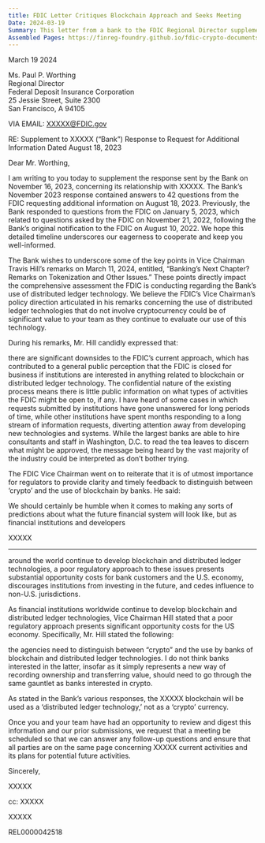 ```yaml
---
title: FDIC Letter Critiques Blockchain Approach and Seeks Meeting
Date: 2024-03-19
Summary: This letter from a bank to the FDIC Regional Director supplements the bank's previous response to an FDIC request for additional information regarding the bank's relationship with an unnamed entity. The bank references its history of communications with the FDIC, including its original notification to the FDIC about its activities, and subsequent responses to FDIC information requests. The letter quotes extensively from FDIC Vice Chairman Travis Hill's recent remarks distinguishing between cryptocurrency and the use of distributed ledger technology by banks. The bank emphasizes that its blockchain will be used as a distributed ledger technology rather than cryptocurrency, and requests a meeting with the FDIC to discuss its current and planned activities. (AI-generated)
Assembled Pages: https://finreg-foundry.github.io/fdic-crypto-documents//assets/assembled_pages/document_42518.pdf
---
```

March 19 2024

Ms. Paul P. Worthing  
Regional Director  
Federal Deposit Insurance Corporation  
25 Jessie Street, Suite 2300  
San Francisco, A 94105  

VIA EMAIL: XXXXX@FDIC.gov

RE: Supplement to XXXXX (“Bank”) Response to Request for Additional Information Dated August 18, 2023

Dear Mr. Worthing,

I am writing to you today to supplement the response sent by the Bank on November 16, 2023, concerning its relationship with XXXXX. The Bank’s November 2023 response contained answers to 42 questions from the FDIC requesting additional information on August 18, 2023. Previously, the Bank responded to questions from the FDIC on January 5, 2023, which related to questions asked by the FDIC on November 21, 2022, following the Bank’s original notification to the FDIC on August 10, 2022. We hope this detailed timeline underscores our eagerness to cooperate and keep you well-informed.

The Bank wishes to underscore some of the key points in Vice Chairman Travis Hill’s remarks on March 11, 2024, entitled, “Banking’s Next Chapter? Remarks on Tokenization and Other Issues.” These points directly impact the comprehensive assessment the FDIC is conducting regarding the Bank’s use of distributed ledger technology. We believe the FDIC’s Vice Chairman’s policy direction articulated in his remarks concerning the use of distributed ledger technologies that do not involve cryptocurrency could be of significant value to your team as they continue to evaluate our use of this technology.

During his remarks, Mr. Hill candidly expressed that:

there are significant downsides to the FDIC’s current approach, which has contributed to a general public perception that the FDIC is closed for business if institutions are interested in anything related to blockchain or distributed ledger technology. The confidential nature of the existing process means there is little public information on what types of activities the FDIC might be open to, if any. I have heard of some cases in which requests submitted by institutions have gone unanswered for long periods of time, while other institutions have spent months responding to a long stream of information requests, diverting attention away from developing new technologies and systems. While the largest banks are able to hire consultants and staff in Washington, D.C. to read the tea leaves to discern what might be approved, the message being heard by the vast majority of the industry could be interpreted as don’t bother trying.

The FDIC Vice Chairman went on to reiterate that it is of utmost importance for regulators to provide clarity and timely feedback to distinguish between ‘crypto’ and the use of blockchain by banks. He said:

We should certainly be humble when it comes to making any sorts of predictions about what the future financial system will look like, but as financial institutions and developers

XXXXX

---

around the world continue to develop blockchain and distributed ledger technologies, a poor regulatory approach to these issues presents substantial opportunity costs for bank customers and the U.S. economy, discourages institutions from investing in the future, and cedes influence to non-U.S. jurisdictions.

As financial institutions worldwide continue to develop blockchain and distributed ledger technologies, Vice Chairman Hill stated that a poor regulatory approach presents significant opportunity costs for the US economy. Specifically, Mr. Hill stated the following:

the agencies need to distinguish between “crypto” and the use by banks of blockchain and distributed ledger technologies. I do not think banks interested in the latter, insofar as it simply represents a new way of recording ownership and transferring value, should need to go through the same gauntlet as banks interested in crypto.

As stated in the Bank’s various responses, the XXXXX blockchain will be used as a ‘distributed ledger technology,’ not as a ‘crypto’ currency.

Once you and your team have had an opportunity to review and digest this information and our prior submissions, we request that a meeting be scheduled so that we can answer any follow-up questions and ensure that all parties are on the same page concerning XXXXX current activities and its plans for potential future activities.

Sincerely,

XXXXX

cc: XXXXX

XXXXX

REL0000042518